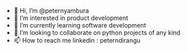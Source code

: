 - 👋 Hi, I’m @peternyambura
- 👀 I’m interested in product development
- 🌱 I’m currently learning software development
- 💞️ I’m looking to collaborate on python projects of any kind
- 📫 How to reach me linkedin : peterndirangu

<!---
peternyambura/peternyambura is a ✨ special ✨ repository because its `README.md` (this file) appears on your GitHub profile.
You can click the Preview link to take a look at your changes.
--->
